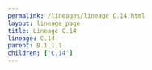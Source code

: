 ```yaml
---
permalink: /lineages/lineage_C.14.html
layout: lineage_page
title: Lineage C.14
lineage: C.14
parent: B.1.1.1
children: ['C.14']
---
```

